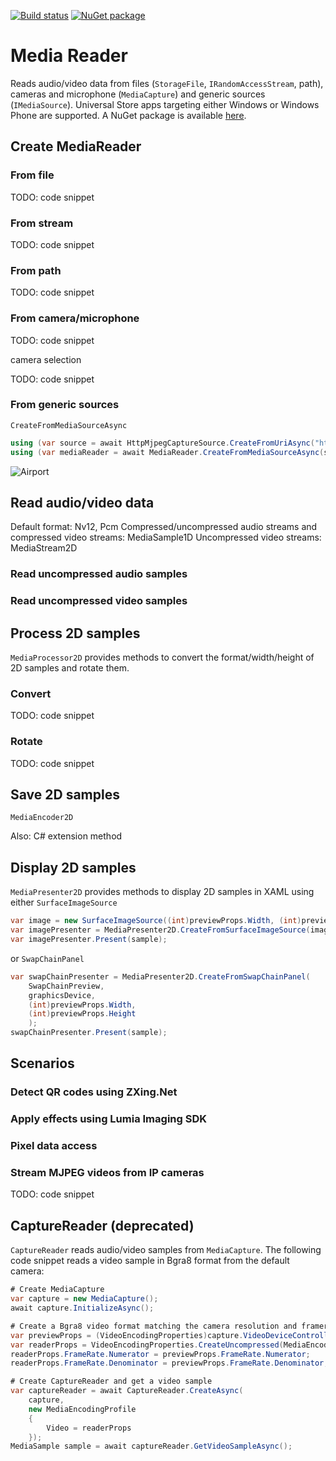 [![Build status](https://ci.appveyor.com/api/projects/status/ix4eud7pf2w9p0gt?svg=true)](https://ci.appveyor.com/project/mmaitre314/mediacapturereader)
[![NuGet package](http://mmaitre314.github.io/images/nuget.png)](https://www.nuget.org/packages/MMaitre.MediaCaptureReader/)

Media Reader
============

Reads audio/video data from files (`StorageFile`, `IRandomAccessStream`, path), cameras and microphone (`MediaCapture`) and generic sources (`IMediaSource`). Universal Store apps targeting either Windows or Windows Phone are supported. A NuGet package is available [here](http://www.nuget.org/packages/MMaitre.MediaCaptureReader/).

## Create MediaReader

### From file

TODO: code snippet

### From stream

TODO: code snippet

### From path

TODO: code snippet

### From camera/microphone

TODO: code snippet

camera selection

TODO: code snippet

### From generic sources

`CreateFromMediaSourceAsync`

```c#
using (var source = await HttpMjpegCaptureSource.CreateFromUriAsync("http://216.123.238.208/axis-cgi/mjpg/video.cgi?camera&resolution=640x480"))
using (var mediaReader = await MediaReader.CreateFromMediaSourceAsync(source.Source))
```

![Airport](http://mmaitre314.github.io/images/CS_W_MediaReader_IpCam.jpg)

## Read audio/video data

Default format: Nv12, Pcm
Compressed/uncompressed audio streams and compressed video streams: MediaSample1D
Uncompressed video streams: MediaStream2D

### Read uncompressed audio samples

### Read uncompressed video samples
    
## Process 2D samples

`MediaProcessor2D` provides methods to convert the format/width/height of 2D samples and rotate them.

### Convert

TODO: code snippet

### Rotate

TODO: code snippet

## Save 2D samples

`MediaEncoder2D`

Also: C# extension method

## Display 2D samples

`MediaPresenter2D` provides methods to display 2D samples in XAML using either `SurfaceImageSource`

```c#
var image = new SurfaceImageSource((int)previewProps.Width, (int)previewProps.Height);
var imagePresenter = MediaPresenter2D.CreateFromSurfaceImageSource(image, graphicsDevice);
var imagePresenter.Present(sample);
```

or `SwapChainPanel`

```c#
var swapChainPresenter = MediaPresenter2D.CreateFromSwapChainPanel(
    SwapChainPreview,
    graphicsDevice,
    (int)previewProps.Width,
    (int)previewProps.Height
    );
swapChainPresenter.Present(sample);
```

## Scenarios

### Detect QR codes using ZXing.Net

### Apply effects using Lumia Imaging SDK

### Pixel data access

### Stream MJPEG videos from IP cameras

TODO: code snippet

## CaptureReader (deprecated)

`CaptureReader` reads audio/video samples from `MediaCapture`. The following code snippet reads a video sample in Bgra8 format from the default camera:

```c#
# Create MediaCapture
var capture = new MediaCapture();
await capture.InitializeAsync();

# Create a Bgra8 video format matching the camera resolution and framerate
var previewProps = (VideoEncodingProperties)capture.VideoDeviceController.GetMediaStreamProperties(MediaStreamType.VideoPreview);
var readerProps = VideoEncodingProperties.CreateUncompressed(MediaEncodingSubtypes.Bgra8, previewProps.Width, previewProps.Height);
readerProps.FrameRate.Numerator = previewProps.FrameRate.Numerator;
readerProps.FrameRate.Denominator = previewProps.FrameRate.Denominator;

# Create CaptureReader and get a video sample
var captureReader = await CaptureReader.CreateAsync(
    capture, 
    new MediaEncodingProfile
    {
        Video = readerProps
    });
MediaSample sample = await captureReader.GetVideoSampleAsync();
```
